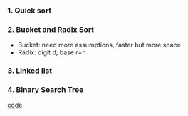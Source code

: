 ### 1. Quick sort  
### 2. Bucket and Radix Sort  
- Bucket: need more assumptions, faster but more space  
- Radix: digit d, base r=n
### 3. Linked list
### 4. Binary Search Tree

[code](https://github.com/Zhangxih17/BDMI-code/blob/main/WW4.md)
